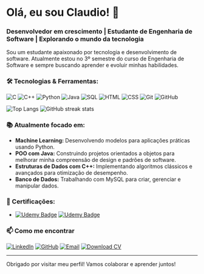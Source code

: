# Olá, eu sou Claudio! 👋
### Desenvolvedor em crescimento | Estudante de Engenharia de Software | Explorando o mundo da tecnologia

Sou um estudante apaixonado por tecnologia e desenvolvimento de software. Atualmente estou no 3º semestre do curso de Engenharia de Software e sempre buscando aprender e evoluir minhas habilidades.

### 🛠️ Tecnologias & Ferramentas:
![C](https://img.shields.io/badge/C-00599C?style=for-the-badge&logo=c&logoColor=white)
![C++](https://img.shields.io/badge/C++-00599C?style=for-the-badge&logo=cplusplus&logoColor=white)
![Python](https://img.shields.io/badge/Python-3776AB?style=for-the-badge&logo=python&logoColor=white)
![Java](https://img.shields.io/badge/Java-ED8B00?style=for-the-badge&logo=java&logoColor=white)
![SQL](https://img.shields.io/badge/SQL-CC2927?style=for-the-badge&logo=microsoftsqlserver&logoColor=white)
![HTML](https://img.shields.io/badge/HTML-E34F26?style=for-the-badge&logo=html5&logoColor=white)
![CSS](https://img.shields.io/badge/CSS-1572B6?style=for-the-badge&logo=css3&logoColor=white)
![Git](https://img.shields.io/badge/Git-F05032?style=for-the-badge&logo=git&logoColor=white)
![GitHub](https://img.shields.io/badge/GitHub-100000?style=for-the-badge&logo=github&logoColor=white)


![Top Langs](https://github-readme-stats.vercel.app/api/top-langs/?username=ClaudioAMF1&langs_count=8&theme=radical&hide_border=true&title_color=FF5733&icon_color=FFC300&layout=compact&hide=Jupyter%20Notebook)  ![GitHub streak stats](https://github-readme-streak-stats.herokuapp.com/?user=ClaudioAMF1&theme=dark&hide_border=true)




### 📚 Atualmente focado em:
- **Machine Learning:** Desenvolvendo modelos para aplicações práticas usando Python.
- **POO com Java:** Construindo projetos orientados a objetos para melhorar minha compreensão de design e padrões de software.
- **Estruturas de Dados com C++:** Implementando algoritmos clássicos e avançados para otimização de desempenho.
- **Banco de Dados:** Trabalhando com MySQL para criar, gerenciar e manipular dados.


### 📜 Certificações:
- [![Udemy Badge](https://img.shields.io/badge/Udemy-Algoritmos_e_Lógica_de_Programação-A435F0?style=for-the-badge&logo=Udemy&logoColor=white)](https://www.udemy.com/certificate/UC-7a341365-4841-4736-91e4-a1eb14b20bf1/)   [![Udemy Badge](https://img.shields.io/badge/Udemy-Java_COMPLETO_POO_+_Projetos-A435F0?style=for-the-badge&logo=Udemy&logoColor=white)](https://www.udemy.com/certificate/UC-3c4a88d1-b3c7-405c-999f-513e5b0181ae/)

### 📫 Como me encontrar
[![LinkedIn](https://img.shields.io/badge/LinkedIn-0077B5?style=for-the-badge&logo=linkedin&logoColor=white)](https://www.linkedin.com/in/cgfm1/)
[![GitHub](https://img.shields.io/badge/GitHub-100000?style=for-the-badge&logo=github&logoColor=white)](https://github.com/ClaudioAMF1)
[![Email](https://img.shields.io/badge/Email-D14836?style=for-the-badge&logo=gmail&logoColor=white)](mailto:cmeireles756@gmail.com)
[![Download CV](https://img.shields.io/badge/CV-Download-brightgreen?style=for-the-badge&logo=google-drive&logoColor=white)](./Curriculo-Claudio-Meireles.pdf)


---

Obrigado por visitar meu perfil! Vamos colaborar e aprender juntos!




